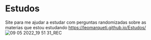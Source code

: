 # Estudos
Site para me ajudar a estudar com perguntas randomizadas sobre as materias que estou estudando
https://leomarqueti.github.io/Estudos/
![09 05 2022_19 51 31_REC](https://user-images.githubusercontent.com/94808998/167511486-d7eac73e-adac-4b97-8129-3165627aa43a.png)
